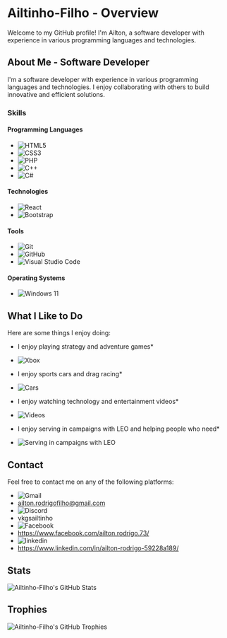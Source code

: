 # Ailtinho-Filho - Overview

Welcome to my GitHub profile! I'm Ailton, a software developer with experience in various programming languages and technologies.

## About Me - Software Developer

I'm a software developer with experience in various programming languages and technologies. I enjoy collaborating with others to build innovative and efficient solutions.

### Skills

#### Programming Languages

* ![HTML5](https://img.shields.io/badge/HTML5-E34F26?style=for-the-badge&logo=html5&logoColor=white)
* ![CSS3](https://img.shields.io/badge/CSS3-1572B6?style=for-the-badge&logo=css3&logoColor=white)
* ![PHP](https://img.shields.io/badge/PHP-777BB4?style=for-the-badge&logo=php&logoColor=white)
* ![C++](https://img.shields.io/badge/C%2B%2B-00599C?style=for-the-badge&logo=c%2B%2B&logoColor=white)
* ![C#](https://img.shields.io/badge/C%23-239120?style=for-the-badge&logo=csharp&logoColor=white)

#### Technologies

* ![React](https://img.shields.io/badge/React-20232A?style=for-the-badge&logo=react&logoColor=61DAFB)
* ![Bootstrap](https://img.shields.io/badge/Bootstrap-563D7C?style=for-the-badge&logo=bootstrap&logoColor=white)

#### Tools

* ![Git](https://img.shields.io/badge/Git-F05032?style=for-the-badge&logo=git&logoColor=white)
* ![GitHub](https://img.shields.io/badge/GitHub-181717?style=for-the-badge&logo=github&logoColor=white)
* ![Visual Studio Code](https://img.shields.io/badge/Visual%20Studio%20Code-007ACC?style=for-the-badge&logo=visual-studio-code&logoColor=white)

#### Operating Systems

* ![Windows 11](https://img.shields.io/badge/Windows_11-0078d4?style=for-the-badge&logo=windows-11&logoColor=white)

## What I Like to Do

Here are some things I enjoy doing:

* I enjoy playing strategy and adventure games*
* ![Xbox](https://img.shields.io/badge/Xbox-107C10?style=for-the-badge&logo=xbox&logoColor=white)
 
* I enjoy sports cars and drag racing*
* ![Cars](https://img.shields.io/badge/Cars-007ACC?style=for-the-badge&logo=cars&logoColor=blue)

* I enjoy watching technology and entertainment videos*
* ![Videos](https://img.shields.io/badge/Videos-007ACC?style=for-the-badge&logo=videos&logoColor=purple)

* I enjoy serving in campaigns with LEO and helping people who need*
* ![Serving in campaigns with LEO](https://img.shields.io/badge/Serving%20in%20campaigns%20with%20LEO-007ACC?style=for-the-badge&logo=LEO&logoColor=black)

## Contact

Feel free to contact me on any of the following platforms:

* ![Gmail](https://img.shields.io/badge/Gmail-D14836?style=for-the-badge&logo=gmail&logoColor=white)
* 
  [ailton.rodrigofilho@gmail.com](mailto:ailton.rodrigofilho@gmail.com) 
* ![Discord](https://img.shields.io/badge/Discord-5865F2?style=for-the-badge&logo=discord&logoColor=white)
* 
  vkgsailtinho
* ![Facebook](https://img.shields.io/badge/Facebook-1877F2?style=for-the-badge&logo=facebook&logoColor=white)
* 
  https://www.facebook.com/ailton.rodrigo.73/
* ![linkedin](https://img.shields.io/badge/LinkedIn-0077B5?style=for-the-badge&logo=linkedin&logoColor=white)
*
  https://www.linkedin.com/in/ailton-rodrigo-59228a189/


## Stats

![Ailtinho-Filho's GitHub Stats](https://github-readme-stats.vercel.app/api?username=Ailtinho-Filho&show_icons=true&theme=radical)

## Trophies

![Ailtinho-Filho's GitHub Trophies](https://github-profile-trophy.vercel.app/?username=Ailtinho-Filho)
